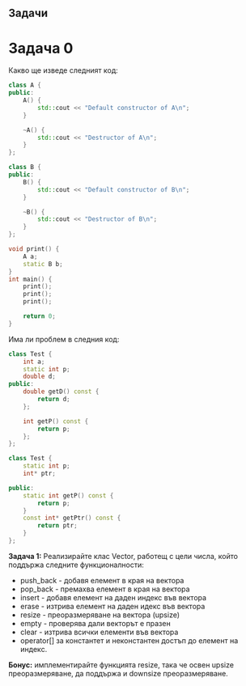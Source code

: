 ## Задачи

# Задача 0
Какво ще изведе следният код:
```c++
class A {
public:
	A() {
		std::cout << "Default constructor of A\n";
	}

	~A() {
		std::cout << "Destructor of A\n";
	}
};

class B {
public:
	B() {
		std::cout << "Default constructor of B\n";
	}

	~B() {
		std::cout << "Destructor of B\n";
	}
};

void print() {
	A a;
	static B b;
}
int main() {
	print();
	print();
	print();

	return 0;
}

```
Има ли проблем в следния код:
```c++
class Test {
	int a;
	static int p;
	double d;
public:
	double getD() const {
		return d;
	};

	int getP() const {
		return p;
	};
};
```
```c++
class Test {
	static int p;
	int* ptr;

public:
	static int getP() const {
		return p;
	}
	const int* getPtr() const {
		return ptr;
	}
};

```

**Задача 1:**
Реализирайте клас Vector, работещ с цели числа, който поддържа следните функционалности:
 - push_back - добавя елемент в края на вектора
 - pop_back - премахва елемент в края на вектора
 - insert - добавя елемент на даден индекс във вектора
 - erase - изтрива елемент на даден идекс във вектора
 - resize - преоразмеряване на вектора (upsize)
 - empty - проверява дали векторът е празен
 - clear - изтрива всички елементи във вектора
 - operator[] за константет и неконстантен достъп до елемент на индекс.

**Бонус:** имплементирайте функцията resize, така че освен upsize преоразмеряване, да поддържа и downsize преоразмеряване.
